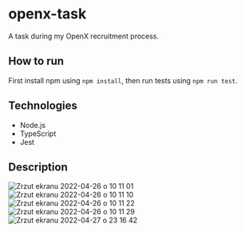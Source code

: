 # openx-task
A task during my OpenX recruitment process.

## How to run
First install npm using ```npm install```, then run tests using ```npm run test```.

## Technologies

- Node.js
- TypeScript
- Jest

## Description
![Zrzut ekranu 2022-04-26 o 10 11 01](https://user-images.githubusercontent.com/60892747/165253575-575d2bee-7286-4906-994a-9dbab90cff05.png)
![Zrzut ekranu 2022-04-26 o 10 11 10](https://user-images.githubusercontent.com/60892747/165253584-13e417cb-1447-4e78-9a2a-d3a49edd6d39.png)
![Zrzut ekranu 2022-04-26 o 10 11 22](https://user-images.githubusercontent.com/60892747/165253595-6d97c9ef-b41d-4821-be30-3809f33f7577.png)
![Zrzut ekranu 2022-04-26 o 10 11 29](https://user-images.githubusercontent.com/60892747/165253602-65fb1f6e-de39-4aad-ab95-2911227e859b.png)
![Zrzut ekranu 2022-04-27 o 23 16 42](https://user-images.githubusercontent.com/60892747/165632627-ecdb02d6-ebee-4cdf-986c-b29d287fc6a7.png)
